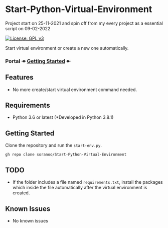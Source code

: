 # Start-Python-Virtual-Environment
Project start on 25-11-2021 and spin off from my every project as a essential script on 09-02-2022

[![License: GPL v3](https://img.shields.io/badge/License-GPLv3-blue.svg)](https://www.gnu.org/licenses/gpl-3.0)

Start virtual environment or create a new one automatically.

### Portal ↠ [Getting Started](#getting-started) ↞

## Features
* No more create/start virtual environment command needed.

## Requirements
* Python 3.6 or latest (*Developed in Python 3.8.1)

<a name="getting-started"></a>
## Getting Started
Clone the repository and run the `start-env.py`.
```
gh repo clone soranoo/Start-Python-Virtual-Environment
```

## TODO
* If the folder includes a file named `requirements.txt`, install the packages which inside the file automatically after the virtual environment is created.

## Known Issues
* No known issues